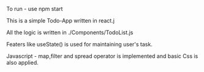 To run - use npm start

This is a simple Todo-App written in react.j


All the logic is written in ./Components/TodoList.js 

Featers like useState() is used for maintaining user's task.

Javascript - map,filter and spread operator is implemented and
basic Css is also applied.
